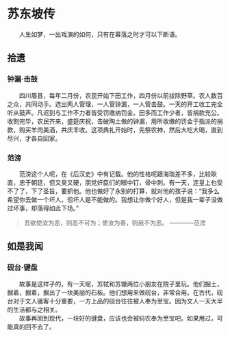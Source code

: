 # 苏东坡传
&ensp;&ensp;&ensp;&ensp;人生如梦，一出戏演的如何，只有在幕落之时才可以下断语。

## 拾遗

### 钟漏·击鼓    
&ensp;&ensp;&ensp;&ensp;四川眉县，每年二月份，农民开始下田工作，四月份以前拔除野草。农人数百之众，共同动手。选出两人管理，一人管钟漏，一人管击鼓。一天的开工收工完全听从鼓声。凡迟到与工作不力者皆受罚缴纳罚金。田多而工作少者，皆捐款充公。收割完毕，农民齐来，盛筵庆祝，击破陶土做的钟漏，用所收缴的罚金于指派的捐款，购买羊肉美酒，共庆丰收。这项典礼开始时，先祭农神，然后大吃大喝，直到尽兴，才各自回家。

### 范滂
&ensp;&ensp;&ensp;&ensp;范滂这个人呢，在《后汉史》中有记载。他的性格呢跟海瑞差不多，比较耿直，忠于朝廷，但又臭又硬，朋党奸臣们的眼中钉，骨中刺。有一天，连皇上也受不了了，下了圣旨，要抓他。他也做好了永别的打算，就对他的孩子说：“我多么希望你去做一个坏人，但坏人是不能做的。我想让你做个好人，但是我一辈子没做过坏事，却落得如此下场。”
>吾欲使汝为恶，则恶不可为；使汝为善，则我不为恶。  ————范滂

## 如是我闻

### 砚台·键盘
&ensp;&ensp;&ensp;&ensp;故事是这样子的，有一天呢，苏轼和苏辙两位小朋友在院子里玩。他们掘土，掘着，掘着，掘出了一块美丽的石板。他们想用来做砚台，非常合用。在古代，砚台对于文人骚客十分重要，一方上品的砚台往往被人奉为至宝。因为文人一天大半的生活都与之相关。  
&ensp;&ensp;&ensp;&ensp;故事再回到现代，一块好的键盘，应该也会被码农奉为至宝吧。如果用过，可能真的回不去了。